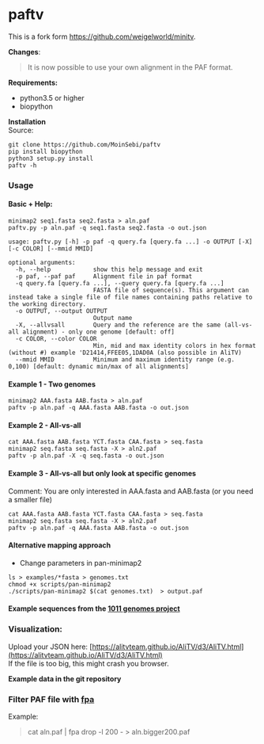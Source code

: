 # paftv


This is a fork form https://github.com/weigelworld/minitv.  

**Changes**:  
> It is now possible to use your own alignment in the PAF format. 

**Requirements:** 
- python3.5 or higher
- biopython

**Installation**  
Source: 
```
git clone https://github.com/MoinSebi/paftv
pip install biopython
python3 setup.py install 
paftv -h 
```



### Usage 

#### Basic + Help: 
```
minimap2 seq1.fasta seq2.fasta > aln.paf
paftv.py -p aln.paf -q seq1.fasta seq2.fasta -o out.json
```

```
usage: paftv.py [-h] -p paf -q query.fa [query.fa ...] -o OUTPUT [-X] [-c COLOR] [--mmid MMID]

optional arguments:
  -h, --help            show this help message and exit
  -p paf, --paf paf     Alignment file in paf format
  -q query.fa [query.fa ...], --query query.fa [query.fa ...]
                        FASTA file of sequence(s). This argument can instead take a single file of file names containing paths relative to the working directory.
  -o OUTPUT, --output OUTPUT
                        Output name
  -X, --allvsall        Query and the reference are the same (all-vs-all alignment) - only one genome [default: off]
  -c COLOR, --color COLOR
                        Min, mid and max identity colors in hex format (without #) example 'D21414,FFEE05,1DAD0A (also possible in AliTV)
  --mmid MMID           Minimum and maximum identity range (e.g. 0,100) [default: dynamic min/max of all alignments]

```
#### Example 1 - Two genomes
```
minimap2 AAA.fasta AAB.fasta > aln.paf
paftv -p aln.paf -q AAA.fasta AAB.fasta -o out.json
```

#### Example 2 - All-vs-all 
```
cat AAA.fasta AAB.fasta YCT.fasta CAA.fasta > seq.fasta
minimap2 seq.fasta seq.fasta -X > aln2.paf
paftv -p aln.paf -X -q seq.fasta -o out.json
```

#### Example 3 - All-vs-all but only look at specific genomes
Comment: You are only interested in AAA.fasta and AAB.fasta (or you need a smaller file)
```
cat AAA.fasta AAB.fasta YCT.fasta CAA.fasta > seq.fasta
minimap2 seq.fasta seq.fasta -X > aln2.paf
paftv -p aln.paf -q AAA.fasta AAB.fasta -o out.json
```
  
 

#### Alternative mapping approach 
- Change parameters in pan-minimap2 
```
ls > examples/*fasta > genomes.txt
chmod +x scripts/pan-minimap2
./scripts/pan-minimap2 $(cat genomes.txt)  > output.paf
```

#### Example sequences from the [1011 genomes project](https://www.nature.com/articles/s41586-018-0030-5)
    

### Visualization: 
     
Upload your JSON here: [https://alitvteam.github.io/AliTV/d3/AliTV.html](https://alitvteam.github.io/AliTV/d3/AliTV.html)  
If the file is too big, this might crash you browser. 

**Example data in the git repository**

### Filter PAF file with [**fpa**](https://github.com/natir/fpa)  

Example:
 >  cat aln.paf | fpa drop -l 200 - > aln.bigger200.paf 
